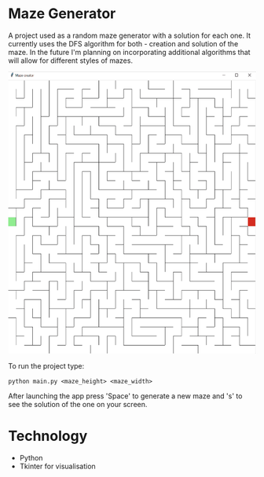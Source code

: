 # Maze Generator

A project used as a random maze generator with a solution for each one. It currently uses the DFS algorithm for both - creation and solution of the maze. In the future I'm planning on incorporating additional algorithms that will allow for different styles of mazes.

<p align='center'>
  <img src="maze_gen.gif" height='574' width='557'>
</p>

To run the project type:
```
python main.py <maze_height> <maze_width>
```

After launching the app press 'Space' to generate a new maze and 's' to see the solution of the one on your screen.

# Technology

* Python
* Tkinter for visualisation
